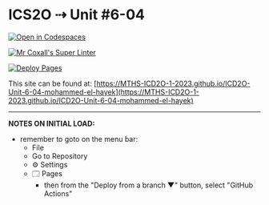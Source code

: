 # ICS2O ⇢ Unit #6-04

[![Open in Codespaces](https://classroom.github.com/assets/launch-codespace-7f7980b617ed060a017424585567c406b6ee15c891e84e1186181d67ecf80aa0.svg)](https://classroom.github.com/open-in-codespaces?assignment_repo_id=15161494)

[![Mr Coxall's Super Linter](https://github.com/MTHS-ICD2O-1-2023/ICD2O-Unit-6-04-mohammed-el-hayek/workflows/Mr%20Coxall's%20Super%20Linter/badge.svg)](https://github.com/MTHS-ICD2O-1-2023/ICD2O-Unit-6-04-mohammed-el-hayek/actions)

[![Deploy Pages](https://github.com/MTHS-ICD2O-1-2023/ICD2O-Unit-6-04-mohammed-el-hayek/workflows/Deploy%20Pages/badge.svg)](https://github.com/MTHS-ICD2O-1-2023/ICD2O-Unit-6-04-mohammed-el-hayek/actions)

This site can be found at: [https://MTHS-ICD2O-1-2023.github.io/ICD2O-Unit-6-04-mohammed-el-hayek](https://MTHS-ICD2O-1-2023.github.io/ICD2O-Unit-6-04-mohammed-el-hayek)

---

**NOTES ON INITIAL LOAD:**
- remember to goto on the menu bar:
  - File
  - Go to Repository
  - ⚙ Settings
  - 🗔 Pages
    - then from the "Deploy from a branch ▼" button, select "GitHub Actions"
